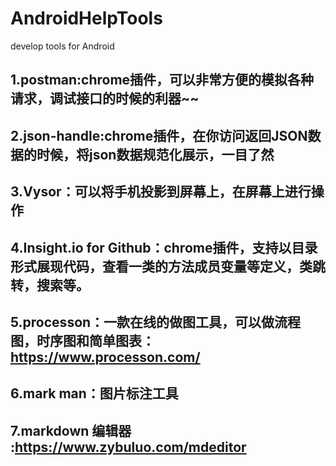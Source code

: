 # AndroidHelpTools
develop tools for Android
## 1.postman:chrome插件，可以非常方便的模拟各种请求，调试接口的时候的利器~~
## 2.json-handle:chrome插件，在你访问返回JSON数据的时候，将json数据规范化展示，一目了然
## 3.Vysor：可以将手机投影到屏幕上，在屏幕上进行操作
## 4.Insight.io for Github：chrome插件，支持以目录形式展现代码，查看一类的方法成员变量等定义，类跳转，搜索等。
## 5.processon：一款在线的做图工具，可以做流程图，时序图和简单图表：https://www.processon.com/
## 6.mark man：图片标注工具
## 7.markdown 编辑器 :https://www.zybuluo.com/mdeditor

